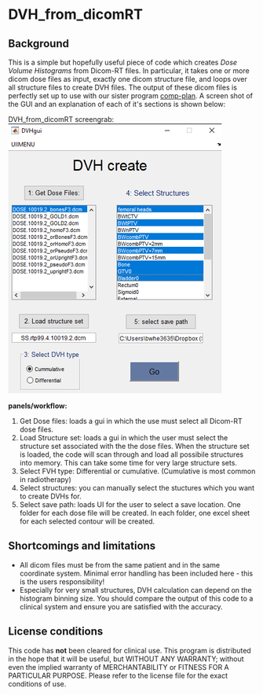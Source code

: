 DVH_from_dicomRT
================

Background
----------

This is a simple but hopefully useful piece of code which creates *Dose Volume Histograms* from Dicom-RT files. In particular, it takes one or more dicom dose files as input, exactly one dicom structure file, and loops over all structure files to create DVH files. The output of these dicom files is perfectly set up to use with our sister program [comp-plan](https://github.com/bwheelz36/comp_plan).
A screen shot of the GUI and an explanation of each of it's sections is shown below:

DVH_from_dicomRT screengrab:
![DVHgui](_resources/GUIcapture.PNG "DVHgui screen capture")

**panels/workflow:**
1. Get Dose files: loads a gui in which the use must select all Dicom-RT dose files. 
2. Load Structure set: loads a gui in which the user must select the structure set associated with the the dose files.
When the structure set is loaded, the code will scan through and load all possibile structures into memory. This can take 
some time for very large structure sets.
3. Select FVH type: Differential or cumulative. (Cumulative is most common in radiotherapy)
4. Select structures: you can manually select the stuctures which you want to create DVHs for.
5. Select save path: loads UI for the user to select a save location. One folder for each dose file will be created. In 
each folder, one excel sheet for each selected contour will be created. 

Shortcomings and limitations
----------------------------

- All dicom files must be from the same patient and in the same coordinate system. Minimal error handling has been 
included here - this is the users responsibility!
- Especially for very small structures, DVH calculation can depend on the histogram binning size. You should compare the output of this code to a clinical system and ensure you are satisfied with the accuracy. 

License conditions
------------------

This code has **not** been cleared for clinical use.
This program is distributed in the hope that it will be useful, but WITHOUT ANY WARRANTY; without even the implied 
 warranty of MERCHANTABILITY or FITNESS FOR A PARTICULAR PURPOSE.
Please refer to the license file for the exact conditions of use. 
